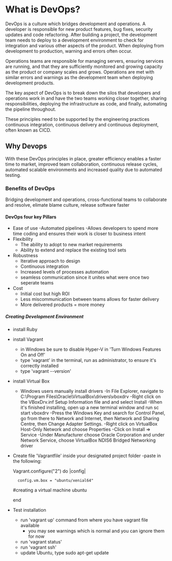 # What is DevOps?
DevOps is a culture which bridges development and operations.  A developer is responsible for new product features, bug fixes, security updates and code refactoring.  After building a project, the development team needs to deploy to a development environment to check for integration and various other aspects of the product.  When deploying from development to production, warning and errors often occur.

Operations teams are responsible for managing servers, ensuring services are running, and that they are sufficiently monitored and growing capacity as the product or company scales and grows.  Operations are met with similar errors and warnings as the development team when deploying development products.

The key aspect of DevOps is to break down the silos that developers and operations work in and have the two teams working closer together, sharing responsibilities, deploying the infrastructure as code, and finally, automating the pipeline throughout.

These principles need to be supported by the engineering practices continuous integration, continuous delivery and continuous deployment, often known as CICD.


## Why Devops
With these DevOps principles in place, greater efficiency enables a faster time to market, improved team collaboration, continuous release cycles, automated scalable environments and increased quality due to automated testing.


### Benefits of DevOps
Bridging development and operations, cross-functional teams to collaborate and resolve, elimate blame culture, release software faster

#### DevOps four key Pillars
- Ease of use
    -Automated pipelines
    -Allows developers to spend more time coding and ensures their work is closer to business intent
- Flexibility
    - The ability to adopt to new market requirements
    - Ability to extend and replace the existing tool sets
- Robustness
    - Iterative approach to design
    - Continuous integration
    - Increased levels of processes automation
    - seamless communication since it unites what were once two seperate teams
- Cost 
    - Initial cost but high ROI
    - Less miscommunication between teams allows for faster delivery 
    - More delivered products = more money

##### Creating Development Environment
- install Ruby

- install Vagrant
    - in Windows be sure to disable Hyper-V in 'Turn Windows Features On and Off'
    - type 'vagrant' in the terminal, run as administrator, to ensure it's correctly installed
    - type 'vagrant --version' 

- install Virtual Box
    - Windows users manually install drivers
        -In File Explorer, navigate to C:\Program Files\Oracle\VirtualBox\drivers\vboxdrv
        -Right click on the VBoxDrv.inf Setup Information file and and select Install
        -When it's finished installing, open up a new terminal window and run sc start vboxdrv
        -Press the Windows Key and search for Control Panel, go from there to Network and Internet, then Network and Sharing Centre, then Change Adapter Settings.
        -Right click on VirtualBox Host-Only Network and choose Properties
        -Click on Install => Service
        -Under Manufacturer choose Oracle Corporation and under Network Service, choose VirtualBox NDIS6 Bridged Networking driver

- Create file 'Vagrantfile' inside your designated project folder
    -paste in the following:

    Vagrant.configure("2") do |config|

        config.vm.box = "ubuntu/xenial64"
    #creating a virtual machine ubuntu
 


    end

- Test installation
    - run 'vagrant up' command from where you have vagrant file available
        - you may see warnings which is normal and you can ignore them for now
    - run 'vagrant status'
    - run 'vagrant ssh'
    - update Ubuntu, type sudo apt-get update
